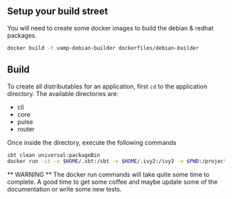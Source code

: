 
## Setup your build street

You will need to create some docker images to build the debian & redhat packages.

```bash
docker build -t vamp-debian-builder dockerfiles/debian-builder
```


## Build

To create all distributables for an application, first `cd` to the application directory. The available directories are:
- cli
- core
- pulse
- router

Once inside the directory, execute the following commands

```bash
sbt clean universal:packageBin
docker run -it -v $HOME/.sbt:/sbt -v $HOME/.ivy2:/ivy2 -v $PWD:/project vamp-debian-builder debian:packageBin
```

** WARNING ** The docker run commands will take quite some time to complete. A good time to get some coffee and maybe update some of the documentation or write some new tests.
